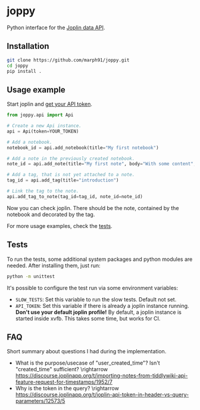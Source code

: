 # joppy

Python interface for the [Joplin data API](https://joplinapp.org/api/references/rest_api/).

## Installation

```bash
git clone https://github.com/marph91/joppy.git
cd joppy
pip install .
```

## Usage example

Start joplin and [get your API token](https://joplinapp.org/api/references/rest_api/#authorisation).

```python
from joppy.api import Api

# Create a new Api instance.
api = Api(token=YOUR_TOKEN)

# Add a notebook.
notebook_id = api.add_notebook(title="My first notebook")

# Add a note in the previously created notebook.
note_id = api.add_note(title="My first note", body="With some content", parent_id=notebook_id)

# Add a tag, that is not yet attached to a note.
tag_id = api.add_tag(title="introduction")

# Link the tag to the note.
api.add_tag_to_note(tag_id=tag_id, note_id=note_id)
```

Now you can check joplin. There should be the note, contained by the notebook and decorated by the tag.

For more usage examples, check the [tests](test/test_api.py).

## Tests

To run the tests, some additional system packages and python modules are needed. After installing them, just run:

```bash
python -m unittest
```

It's possible to configure the test run via some environment variables:

* `SLOW_TESTS`: Set this variable to run the slow tests. Default not set.
* `API_TOKEN`: Set this variable if there is already a joplin instance running. **Don't use your default joplin profile!** By default, a joplin instance is started inside xvfb. This takes some time, but works for CI.

## FAQ

Short summary about questions I had during the implementation.

* What is the purpose/usecase of "user_created_time"? Isn't "created_time" sufficient? \rightarrow <https://discourse.joplinapp.org/t/importing-notes-from-tiddlywiki-api-feature-request-for-timestamps/1952/7>
* Why is the token in the query? \rightarrow <https://discourse.joplinapp.org/t/joplin-api-token-in-header-vs-query-parameters/12573/5>
